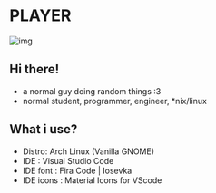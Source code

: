 # **PLAYER**
![img](pics.jpg)
## Hi there!
- a normal guy doing random things :3
- normal student, programmer, engineer, *nix/linux
## What i use?
- Distro: Arch Linux (Vanilla GNOME)
- IDE : Visual Studio Code
- IDE font : Fira Code | Iosevka
- IDE icons : Material Icons for VScode
